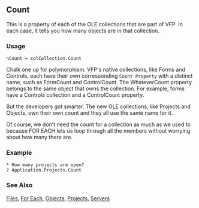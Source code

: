 ## Count

This is a property of each of the OLE collections that are part of VFP. In each case, it tells you how many objects are in that collection.

### Usage

```foxpro
nCount = colCollection.Count
```

Chalk one up for polymorphism. VFP's native collections, like Forms and Controls, each have their own corresponding `Count Property` with a distinct name, such as FormCount and ControlCount. The WhateverCount property belongs to the same object that owns the collection. For example, forms have a Controls collection and a ControlCount property. 

But the developers got smarter. The new OLE collections, like Projects and Objects, own their own count and they all use the same name for it. 

Of course, we don't need the count for a collection as much as we used to because FOR EACH lets us loop through all the members without worrying about how many there are.

### Example

```foxpro
* How many projects are open?
? Application.Projects.Count
```
### See Also

[Files](s4g734.md), [For Each](s4g688.md), [Objects](s4g701.md), [Projects](s4g728.md), [Servers](s4g754.md)